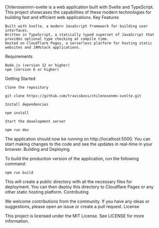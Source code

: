 Chilenosenmn-svelte is a web application built with Svelte and TypeScript. This project showcases the capabilities of these modern technologies for building fast and efficient web applications.
Key Features

    Built with Svelte, a modern JavaScript framework for building user interfaces.
    Written in TypeScript, a statically typed superset of JavaScript that provides optional type checking at compile time.
    Hosted on Cloudflare Pages, a serverless platform for hosting static websites and JAMstack applications.

Requirements

    Node.js (version 12 or higher)
    npm (version 6 or higher)

Getting Started

    Clone the repository


`git clone https://github.com/travisboss/chilenosenmn-svelte.git`

    Install dependencies

`npm install`

    Start the development server

`npm run dev`

The application should now be running on http://localhost:5000. You can start making changes to the code and see the updates in real-time in your browser.
Building and Deploying

To build the production version of the application, run the following command:

`npm run build`

This will create a public directory with all the necessary files for deployment. You can then deploy this directory to Cloudflare Pages or any other static hosting platform.
Contributing

We welcome contributions from the community. If you have any ideas or suggestions, please open an issue or create a pull request.
License

This project is licensed under the MIT License. See LICENSE for more information.